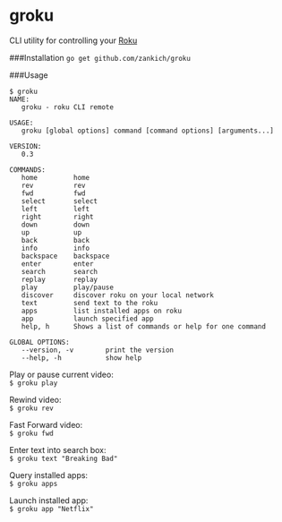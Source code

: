groku
=====

CLI utility for controlling your [Roku](https://www.roku.com/)

###Installation
`go get github.com/zankich/groku`

###Usage
```
$ groku
NAME:
   groku - roku CLI remote

USAGE:
   groku [global options] command [command options] [arguments...]

VERSION:
   0.3

COMMANDS:
   home         home
   rev          rev
   fwd          fwd
   select       select
   left         left
   right        right
   down         down
   up           up
   back         back
   info         info
   backspace    backspace
   enter        enter
   search       search
   replay       replay
   play         play/pause
   discover     discover roku on your local network
   text         send text to the roku
   apps         list installed apps on roku
   app          launch specified app
   help, h      Shows a list of commands or help for one command
   
GLOBAL OPTIONS:
   --version, -v        print the version
   --help, -h           show help

```
Play or pause current video:  
`$ groku play`

Rewind video:  
`$ groku rev`

Fast Forward video:  
`$ groku fwd`

Enter text into search box:  
`$ groku text "Breaking Bad"`

Query installed apps:  
`$ groku apps`

Launch installed app:  
`$ groku app "Netflix"`
